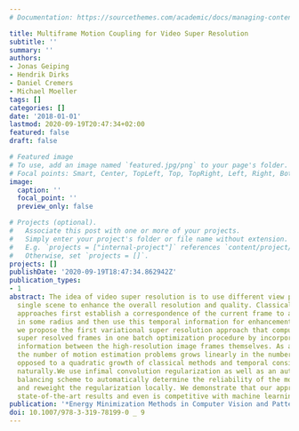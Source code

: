 ```yaml
---
# Documentation: https://sourcethemes.com/academic/docs/managing-content/

title: Multiframe Motion Coupling for Video Super Resolution
subtitle: ''
summary: ''
authors:
- Jonas Geiping
- Hendrik Dirks
- Daniel Cremers
- Michael Moeller
tags: []
categories: []
date: '2018-01-01'
lastmod: 2020-09-19T20:47:34+02:00
featured: false
draft: false

# Featured image
# To use, add an image named `featured.jpg/png` to your page's folder.
# Focal points: Smart, Center, TopLeft, Top, TopRight, Left, Right, BottomLeft, Bottom, BottomRight.
image:
  caption: ''
  focal_point: ''
  preview_only: false

# Projects (optional).
#   Associate this post with one or more of your projects.
#   Simply enter your project's folder or file name without extension.
#   E.g. `projects = ["internal-project"]` references `content/project/deep-learning/index.md`.
#   Otherwise, set `projects = []`.
projects: []
publishDate: '2020-09-19T18:47:34.862942Z'
publication_types:
- 1
abstract: The idea of video super resolution is to use different view points of a
  single scene to enhance the overall resolution and quality. Classical energy minimization
  approaches first establish a correspondence of the current frame to all its neighbors
  in some radius and then use this temporal information for enhancement. In this paper,
  we propose the first variational super resolution approach that computes several
  super resolved frames in one batch optimization procedure by incorporating motion
  information between the high-resolution image frames themselves. As a consequence,
  the number of motion estimation problems grows linearly in the number of frames,
  opposed to a quadratic growth of classical methods and temporal consistency is enforced
  naturally.We use infimal convolution regularization as well as an automatic parameter
  balancing scheme to automatically determine the reliability of the motion information
  and reweight the regularization locally. We demonstrate that our approach yields
  state-of-the-art results and even is competitive with machine learning approaches.
publication: '*Energy Minimization Methods in Computer Vision and Pattern Recognition*'
doi: 10.1007/978-3-319-78199-0 _ 9
---
```

